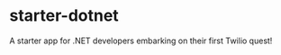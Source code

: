 starter-dotnet
==============

A starter app for .NET developers embarking on their first Twilio quest!
